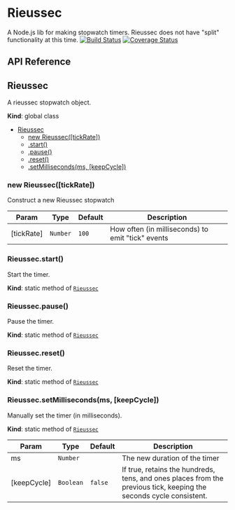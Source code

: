 # Rieussec
A Node.js lib for making stopwatch timers. Rieussec does not have "split" functionality at this time.
[![Build Status](https://travis-ci.org/GamesDoneQuick/rieussec.svg?branch=master)](https://travis-ci.org/GamesDoneQuick/rieussec)
[![Coverage Status](https://coveralls.io/repos/GamesDoneQuick/rieussec/badge.svg?branch=master&service=github)](https://coveralls.io/github/GamesDoneQuick/rieussec?branch=master)

## API Reference
<a name="Rieussec"></a>
## Rieussec
A rieussec stopwatch object.

**Kind**: global class  

* [Rieussec](#Rieussec)
  * [new Rieussec([tickRate])](#new_Rieussec_new)
  * [.start()](#Rieussec.start)
  * [.pause()](#Rieussec.pause)
  * [.reset()](#Rieussec.reset)
  * [.setMilliseconds(ms, [keepCycle])](#Rieussec.setMilliseconds)

<a name="new_Rieussec_new"></a>
### new Rieussec([tickRate])
Construct a new Rieussec stopwatch


| Param | Type | Default | Description |
| --- | --- | --- | --- |
| [tickRate] | <code>Number</code> | <code>100</code> | How often (in milliseconds) to emit "tick" events |

<a name="Rieussec.start"></a>
### Rieussec.start()
Start the timer.

**Kind**: static method of <code>[Rieussec](#Rieussec)</code>  
<a name="Rieussec.pause"></a>
### Rieussec.pause()
Pause the timer.

**Kind**: static method of <code>[Rieussec](#Rieussec)</code>  
<a name="Rieussec.reset"></a>
### Rieussec.reset()
Reset the timer.

**Kind**: static method of <code>[Rieussec](#Rieussec)</code>  
<a name="Rieussec.setMilliseconds"></a>
### Rieussec.setMilliseconds(ms, [keepCycle])
Manually set the timer (in milliseconds).

**Kind**: static method of <code>[Rieussec](#Rieussec)</code>  

| Param | Type | Default | Description |
| --- | --- | --- | --- |
| ms | <code>Number</code> |  | The new duration of the timer |
| [keepCycle] | <code>Boolean</code> | <code>false</code> | If true, retains the hundreds, tens, and ones places from the previous tick, keeping the seconds cycle consistent. |


